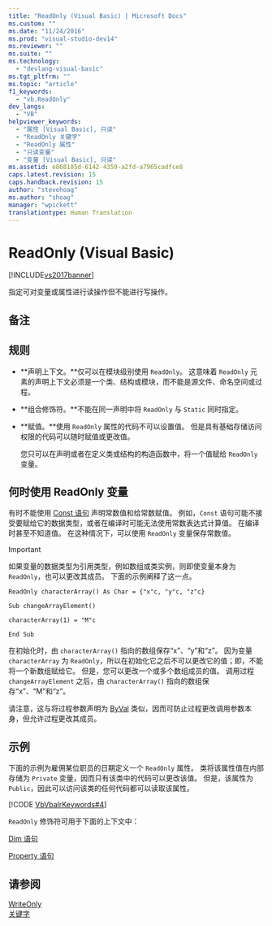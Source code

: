 ```yaml
---
title: "ReadOnly (Visual Basic) | Microsoft Docs"
ms.custom: ""
ms.date: "11/24/2016"
ms.prod: "visual-studio-dev14"
ms.reviewer: ""
ms.suite: ""
ms.technology: 
  - "devlang-visual-basic"
ms.tgt_pltfrm: ""
ms.topic: "article"
f1_keywords: 
  - "vb.ReadOnly"
dev_langs: 
  - "VB"
helpviewer_keywords: 
  - "属性 [Visual Basic], 只读"
  - "ReadOnly 关键字"
  - "ReadOnly 属性"
  - "只读变量"
  - "变量 [Visual Basic], 只读"
ms.assetid: e868185d-6142-4359-a2fd-a7965cadfce8
caps.latest.revision: 15
caps.handback.revision: 15
author: "stevehoag"
ms.author: "shoag"
manager: "wpickett"
translationtype: Human Translation
---
```

# ReadOnly (Visual Basic)
[!INCLUDE[vs2017banner](../../../csharp/includes/vs2017banner.md)]

指定可对变量或属性进行读操作但不能进行写操作。  
  
## 备注  
  
## 规则  
  
-   **声明上下文。**仅可以在模块级别使用 `ReadOnly`。  这意味着 `ReadOnly` 元素的声明上下文必须是一个类、结构或模块，而不能是源文件、命名空间或过程。  
  
-   **组合修饰符。**不能在同一声明中将 `ReadOnly` 与 `Static` 同时指定。  
  
-   **赋值。**使用 `ReadOnly` 属性的代码不可以设置值。  但是具有基础存储访问权限的代码可以随时赋值或更改值。  
  
     您只可以在声明或者在定义类或结构的构造函数中，将一个值赋给 `ReadOnly` 变量。  
  
## 何时使用 ReadOnly 变量  
 有时不能使用 [Const 语句](../../../visual-basic/language-reference/statements/const-statement.md) 声明常数值和给常数赋值。  例如，`Const` 语句可能不接受要赋给它的数据类型，或者在编译时可能无法使用常数表达式计算值。  在编译时甚至不知道值。  在这种情况下，可以使用 `ReadOnly` 变量保存常数值。  
  
> [!IMPORTANT]
>  如果变量的数据类型为引用类型，例如数组或类实例，则即使变量本身为 `ReadOnly`，也可以更改其成员。  下面的示例阐释了这一点。  
  
 `ReadOnly characterArray() As Char = {"x"c, "y"c, "z"c}`  
  
 `Sub changeArrayElement()`  
  
 `characterArray(1) = "M"c`  
  
 `End Sub`  
  
 在初始化时，由 `characterArray()` 指向的数组保存“x”、“y”和“z”。  因为变量 `characterArray` 为 `ReadOnly`，所以在初始化它之后不可以更改它的值；即，不能将一个新数组赋给它。  但是，您可以更改一个或多个数组成员的值。  调用过程 `changeArrayElement` 之后，由 `characterArray()` 指向的数组保存“x”、“M”和“z”。  
  
 请注意，这与将过程参数声明为 [ByVal](../../../visual-basic/language-reference/modifiers/byval.md) 类似，因而可防止过程更改调用参数本身，但允许过程更改其成员。  
  
## 示例  
 下面的示例为雇佣某位职员的日期定义一个 `ReadOnly` 属性。  类将该属性值在内部存储为 `Private` 变量，因而只有该类中的代码可以更改该值。  但是，该属性为 `Public`，因此可以访问该类的任何代码都可以读取该属性。  
  
 [!CODE [VbVbalrKeywords#4](../CodeSnippet/VS_Snippets_VBCSharp/VbVbalrKeywords#4)]  
  
 `ReadOnly` 修饰符可用于下面的上下文中：  
  
 [Dim 语句](../../../visual-basic/language-reference/statements/dim-statement.md)  
  
 [Property 语句](../../../visual-basic/language-reference/statements/property-statement.md)  
  
## 请参阅  
 [WriteOnly](../../../visual-basic/language-reference/modifiers/writeonly.md)   
 [关键字](../../../visual-basic/language-reference/keywords/index.md)